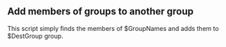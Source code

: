 ## Add members of groups to another group

This script simply finds the members of $GroupNames and adds them to $DestGroup group.
